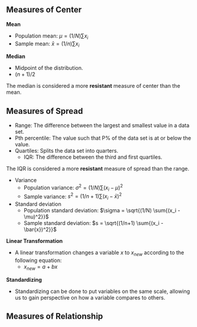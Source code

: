 ## Measures of Center
**Mean**
- Population mean: $\mu = (1/N) \sum{x_i}$ 
- Sample mean: $\bar{x} = (1/n) \sum{x_i}$

**Median**
- Midpoint of the distribution.
- $(n+1)/2$

The median is considered a more **resistant** measure of center than the mean.
## Measures of Spread
- Range: The difference between the largest and smallest value in a data set.
- Pth percentile: The value such that P% of the data set is at or below the value.
- Quartiles: Splits the data set into quarters.
	- IQR: The difference between the third and first quartiles. 

The IQR is considered a more **resistant** measure of spread than the range.

- Variance
	- Population variance: $\sigma^2 = (1/N) \sum{(x_i - \mu)^2}$ 
	- Sample variance: $s^2 = (1/n+1) \sum{(x_i - \bar{x})^2}$
- Standard deviation
	- Population standard deviation: $\sigma = \sqrt{(1/N) \sum{(x_i - \mu)^2}}$ 
	- Sample standard deviation: $s = \sqrt{(1/n+1) \sum{(x_i - \bar{x})^2}}$ 

**Linear Transformation**
- A linear transformation changes a variable $x$ to $x_{new}$ according to the following equation:
	- $x_{new} = a + bx$

**Standardizing**
- Standardizing can be done to put variables on the same scale, allowing us to gain perspective on how a variable compares to others.

## Measures of Relationship